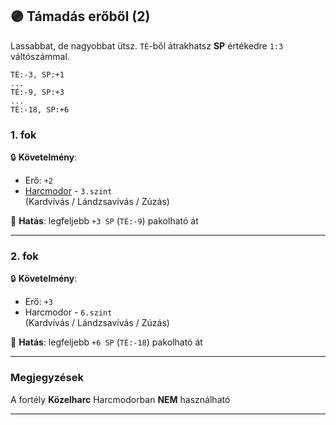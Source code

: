 ## 🟣 Támadás erőből (2)

Lassabbat, de nagyobbat ütsz. `TÉ`-ből átrakhatsz **SP** értékedre `1:3` váltószámmal.

```
TÉ:-3, SP:+1
...
TÉ:-9, SP:+3
...
TÉ:-18, SP:+6
```

### 1. fok

🔒 **Követelmény**: 
- Erő: `+2`
- [Harcmodor](../kepzettsegek.primer.harci/harcmodor.md) - `3.szint`<br /> (Kardvívás / Lándzsavívás / Zúzás)

🌟 **Hatás**: legfeljebb `+3 SP` (`TÉ:-9`) pakolható át

---
### 2. fok

🔒 **Követelmény**:
- Erő: `+3`
- Harcmodor - `6.szint`<br /> (Kardvívás / Lándzsavívás / Zúzás)

🌟 **Hatás**: legfeljebb `+6 SP` (`TÉ:-18`) pakolható át

---
### Megjegyzések

A fortély **Közelharc** Harcmodorban **NEM** használható

---
